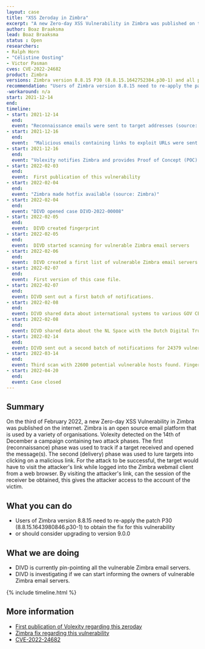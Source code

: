 ```yaml
---
layout: case
title: "XSS Zeroday in Zimbra"
excerpt: "A new Zero-day XSS Vulnerability in Zimbra was published on the internet on the third of February 2022."
author: Boaz Braaksma
lead: Boaz Braaksma
status : Open
researchers:
- Ralph Horn
- "Célistine Oosting"
- Victor Pasman
cves: CVE-2022-24682
product: Zimbra
versions: Zimbra version 8.8.15 P30 (8.8.15.1642752384.p30-1) and all prior versions.
recommendation: "Users of Zimbra version 8.8.15 need to re-apply the patch P30 (8.8.15.1643980846.p30-1) to obtain the fix for this vulnerability or should consider upgrading to version 9.0.0"
-workaround: n/a
start: 2021-12-14
end:
timeline:
- start: 2021-12-14
  end:
  event: "Reconnaissance emails were sent to target addresses (source: Volexity)"
- start: 2021-12-16
  end:
  event:  "Malicious emails containing links to exploit URLs were sent to confirmed target addresses (soure: Volexity)"
- start: 2021-12-16
  end:
  event: "Volexity notifies Zimbra and provides Proof of Concept (POC) (source: Volexity)"
- start: 2022-02-03
  end:
  event:  First publication of this vulnerability
- start: 2022-02-04
  end:
  event: "Zimbra made hotfix available (source: Zimbra)"
- start: 2022-02-04
  end:
  event: "DIVD opened case DIVD-2022-00008"
- start: 2022-02-05
  end:
  event:  DIVD created fingerprint
- start: 2022-02-05
  end:
  event:  DIVD started scanning for vulnerable Zimbra email servers
- start: 2022-02-06
  end:
  event:  DIVD created a first list of vulnerable Zimbra email servers. 31132 vulnerable instances found
- start: 2022-02-07
  end:
  event:  First version of this case file.
- start: 2022-02-07
  end:
  event: DIVD sent out a first batch of notifications.
- start: 2022-02-08
  end:
  event: DIVD shared data about international systems to various GOV CERTs via NCSC-NL.
- start: 2022-02-08
  end:
  event: DIVD shared data about the NL Space with the Dutch Digital Trust Center.
- start: 2022-02-14
  end:
  event: DIVD sent out a second batch of notifications for 24379 vulnerable instances.
- start: 2022-03-14
  end:
  event: Third scan with 22600 potential vulnerable hosts found. Fingerprint is no longer reliable, no mailrun done.
- start: 2022-04-20
  end:
  event: Case closed
---
```

## Summary

On the third of February 2022, a new Zero-day XSS Vulnerability in Zimbra was published on the internet. Zimbra is an open source email platform that is used by a variety of organisations. Volexity detected on the 14th of December a campaign containing two attack phases. The first (reconnaissance) phase was used to track if a target received and opened the message(s). The second (delivery) phase was used to lure targets into clicking on a malicious link. For the attack to be successful, the target would have to visit the attacker's link while logged into the Zimbra webmail client from a web browser. By visiting the attacker's link, can the session of the receiver be obtained, this gives the attacker access to the account of the victim.

## What you can do
* Users of Zimbra version 8.8.15 need to re-apply the patch P30 (8.8.15.1643980846.p30-1) to obtain the fix for this vulnerability
* or should consider upgrading to version 9.0.0

## What we are doing

* DIVD is currently pin-pointing all the vulnerable Zimbra email servers.
* DIVD is investigating if we can start informing the owners of vulnerable Zimbra email servers.

{% include timeline.html %}

## More information
* [First publication of Volexity regarding this zeroday](https://www.volexity.com/blog/2022/02/03/operation-emailthief-active-exploitation-of-zero-day-xss-vulnerability-in-zimbra/)
* [Zimbra fix regarding this vulnerability](https://wiki.zimbra.com/wiki/Zimbra_Releases/8.8.15/P30)
* [CVE-2022-24682](https://nvd.nist.gov/vuln/detail/CVE-2022-24682)

